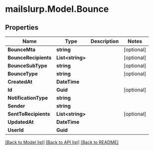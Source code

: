 # mailslurp.Model.Bounce
## Properties

Name | Type | Description | Notes
------------ | ------------- | ------------- | -------------
**BounceMta** | **string** |  | [optional] 
**BounceRecipients** | **List&lt;string&gt;** |  | [optional] 
**BounceSubType** | **string** |  | [optional] 
**BounceType** | **string** |  | [optional] 
**CreatedAt** | **DateTime** |  | 
**Id** | **Guid** |  | [optional] 
**NotificationType** | **string** |  | 
**Sender** | **string** |  | 
**SentToRecipients** | **List&lt;string&gt;** |  | [optional] 
**UpdatedAt** | **DateTime** |  | 
**UserId** | **Guid** |  | 

[[Back to Model list]](../README#documentation-for-models) [[Back to API list]](../README#documentation-for-api-endpoints) [[Back to README]](../README)

